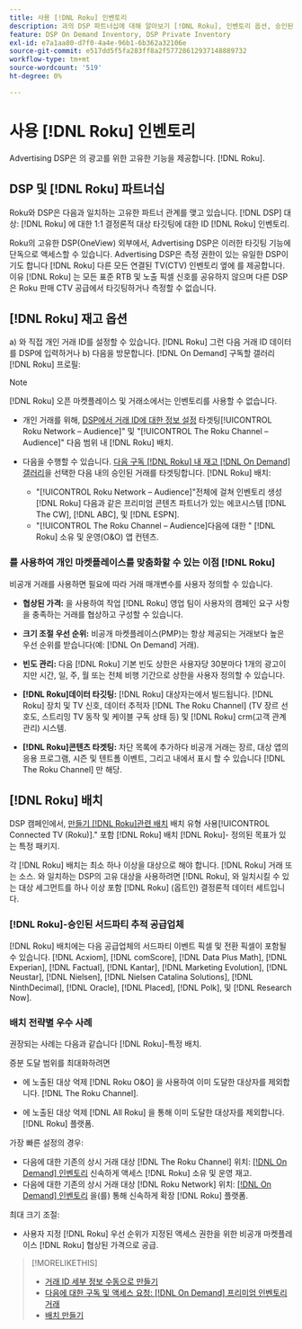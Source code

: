 ```yaml
---
title: 사용 [!DNL Roku] 인벤토리
description: 과의 DSP 파트너십에 대해 알아보기 [!DNL Roku], 인벤토리 옵션, 승인된 타사 추적 공급업체 및 모범 사례 포함 [!DNL Roku]-특정 배치.
feature: DSP On Demand Inventory, DSP Private Inventory
exl-id: e7a1aa80-d7f0-4a4e-96b1-6b362a32106e
source-git-commit: e517dd5f5fa283ff8a2f57728612937148889732
workflow-type: tm+mt
source-wordcount: '519'
ht-degree: 0%

---
```


# 사용 [!DNL Roku] 인벤토리

Advertising DSP은 의 광고를 위한 고유한 기능을 제공합니다. [!DNL Roku].

## DSP 및 [!DNL Roku] 파트너십

Roku와 DSP은 다음과 일치하는 고유한 파트너 관계를 맺고 있습니다. [!DNL DSP] 대상: [!DNL Roku] 에 대한 1:1 결정론적 대상 타깃팅에 대한 ID [!DNL Roku] 인벤토리.

Roku의 고유한 DSP(OneView) 외부에서, Advertising DSP은 이러한 타깃팅 기능에 단독으로 액세스할 수 있습니다. Advertising DSP은 측정 권한이 있는 유일한 DSP이기도 합니다 [!DNL Roku] 다른 모든 연결된 TV(CTV) 인벤토리 옆에 를 제공합니다. 이유 [!DNL Roku] 는 모든 표준 RTB 및 노출 픽셀 신호를 공유하지 않으며 다른 DSP은 Roku 판매 CTV 공급에서 타깃팅하거나 측정할 수 없습니다.

## [!DNL Roku] 재고 옵션

a) 와 직접 개인 거래 ID를 설정할 수 있습니다. [!DNL Roku] 그런 다음 거래 ID 데이터를 DSP에 입력하거나 b) 다음을 방문합니다. [!DNL On Demand] 구독할 갤러리 [!DNL Roku] 프로필:

>[!NOTE]
>
>[!DNL Roku] 오픈 마켓플레이스 및 거래소에서는 인벤토리를 사용할 수 없습니다.

* 개인 거래를 위해, [DSP에서 거래 ID에 대한 정보 설정](/help/dsp/inventory/deal-id-create.md) 타겟팅[!UICONTROL Roku Network – Audience]&quot; 및 &quot;[!UICONTROL The Roku Channel – Audience]&quot; 다음 범위 내 [!DNL Roku] 배치.<!-- Or do you target the deal ID?? I see those strings for Roku On Demand inventory. Clarify if all Roku private deals show up as one or the other of these in Roku Private inventory in Roku placement settings. -->

* 다음을 수행할 수 있습니다. [다음 구독 [!DNL Roku] 내 재고 [!DNL On Demand] 갤러리](/help/dsp/inventory/on-demand-inventory-subscribe.md)을 선택한 다음 내의 승인된 거래를 타겟팅합니다. [!DNL Roku] 배치:

   * &quot;[!UICONTROL Roku Network – Audience]&quot;전체에 걸쳐 인벤토리 생성 [!DNL Roku] 다음과 같은 프리미엄 콘텐츠 파트너가 있는 에코시스템 [!DNL The CW], [!DNL ABC], 및 [!DNL ESPN].
   * &quot;[!UICONTROL The Roku Channel – Audience]다음에 대한 &quot; [!DNL Roku] 소유 및 운영(O&amp;O) 앱 컨텐츠.

### 를 사용하여 개인 마켓플레이스를 맞춤화할 수 있는 이점 [!DNL Roku]

비공개 거래를 사용하면 필요에 따라 거래 매개변수를 사용자 정의할 수 있습니다.

* **협상된 가격:** 을 사용하여 작업 [!DNL Roku] 영업 팀이 사용자의 캠페인 요구 사항을 충족하는 거래를 협상하고 구성할 수 있습니다.

* **크기 조절 우선 순위:** 비공개 마켓플레이스(PMP)는 항상 제공되는 거래보다 높은 우선 순위를 받습니다(예: [!DNL On Demand] 거래).

* **빈도 관리:** 다음 [!DNL Roku] 기본 빈도 상한은 사용자당 30분마다 1개의 광고이지만 시간, 일, 주, 월 또는 전체 비행 기간으로 상한을 사용자 정의할 수 있습니다.<!-- Within the DSP placement settings? NO - you negotiate this with Roku, but Christine to confirm with Amanda whether you should be able to edit this in placement. -->

* **[!DNL Roku]데이터 타깃팅:** [!DNL Roku] 대상자는에서 빌드됩니다. [!DNL Roku] 장치 및 TV 신호, 데이터 추적자 [!DNL The Roku Channel] (TV 장르 선호도, 스트리밍 TV 동작 및 케이블 구독 상태 등) 및 [!DNL Roku] crm(고객 관계 관리) 시스템.

* **[!DNL Roku]콘텐츠 타겟팅:** 차단 목록에 추가하다 비공개 거래는 장르, 대상 앱의 응용 프로그램, 시즌 및 텐트폴 이벤트, 그리고 내에서 표시 할 수 있습니다 [!DNL The Roku Channel] 만 해당.

## [!DNL Roku] 배치

DSP 캠페인에서, [만들기 [!DNL Roku]관련 배치](/help/dsp/campaign-management/placements/placement-create.md) 배치 유형 사용[!UICONTROL Connected TV (Roku)].&quot; 포함 [!DNL Roku] 배치 [!DNL Roku]- 정의된 목표가 있는 특정 패키지.

각 [!DNL Roku] 배치는 최소 하나 이상을 대상으로 해야 합니다. [!DNL Roku] 거래 또는 소스. 와 일치하는 DSP의 고유 대상을 사용하려면 [!DNL Roku], 와 일치시킬 수 있는 대상 세그먼트를 하나 이상 포함 [!DNL Roku] (옵트인) 결정론적 데이터 세트입니다.

### [!DNL Roku]-승인된 서드파티 추적 공급업체

[!DNL Roku] 배치에는 다음 공급업체의 서드파티 이벤트 픽셀 및 전환 픽셀이 포함될 수 있습니다.  [!DNL Acxiom], [!DNL comScore], [!DNL Data Plus Math], [!DNL Experian], [!DNL Factual], [!DNL Kantar], [!DNL Marketing Evolution], [!DNL Neustar], [!DNL Nielsen], [!DNL Nielsen Catalina Solutions], [!DNL NinthDecimal], [!DNL Oracle], [!DNL Placed], [!DNL Polk], 및 [!DNL Research Now].

### 배치 전략별 우수 사례

권장되는 사례는 다음과 같습니다 [!DNL Roku]-특정 배치.

증분 도달 범위를 최대화하려면

* 에 노출된 대상 억제 [!DNL Roku O&O] 을 사용하여 이미 도달한 대상자를 제외합니다. [!DNL The Roku Channel].

* 에 노출된 대상 억제 [!DNL All Roku] 을 통해 이미 도달한 대상자를 제외합니다. [!DNL Roku] 플랫폼.

가장 빠른 설정의 경우:

* 다음에 대한 기존의 상시 거래 대상 [!DNL The Roku Channel] 위치: [[!DNL On Demand] 인벤토리](/help/dsp/inventory/on-demand-inventory-subscribe.md) 신속하게 액세스 [!DNL Roku] 소유 및 운영 재고.
* 다음에 대한 기존의 상시 거래 대상 [!DNL Roku Network] 위치: [[!DNL On Demand] 인벤토리](/help/dsp/inventory/on-demand-inventory-subscribe.md) 을(를) 통해 신속하게 확장 [!DNL Roku] 플랫폼.

최대 크기 조절:

* 사용자 지정 [!DNL Roku] 우선 순위가 지정된 액세스 권한을 위한 비공개 마켓플레이스 [!DNL Roku] 협상된 가격으로 공급.

>[!MORELIKETHIS]
>
>* [거래 ID 세부 정보 수동으로 만들기](/help/dsp/inventory/deal-id-create.md)
> * [다음에 대한 구독 및 액세스 요청: [!DNL On Demand] 프리미엄 인벤토리 거래](/help/dsp/inventory/on-demand-inventory-subscribe.md)
>* [배치 만들기](/help/dsp/campaign-management/placements/placement-create.md)
